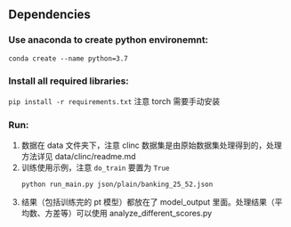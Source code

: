 ## Dependencies
### Use anaconda to create python environemnt:
`conda create --name python=3.7`

### Install all required libraries:
`pip install -r requirements.txt` 注意 torch 需要手动安装


### Run:
1. 数据在 data 文件夹下，注意 clinc 数据集是由原始数据集处理得到的，处理方法详见 data/clinc/readme.md
2. 训练使用示例，注意 `do_train` 要置为 `True`
    ```
   python run_main.py json/plain/banking_25_52.json
   ```
3. 结果（包括训练完的 pt 模型）都放在了 model_output 里面。处理结果（平均数、方差等）可以使用 analyze_different_scores.py

